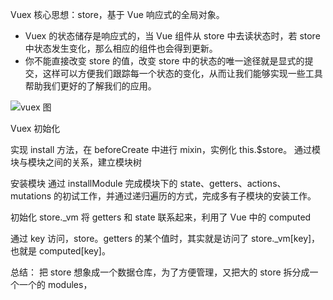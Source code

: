 Vuex
核心思想：store，基于 Vue 响应式的全局对象。

- Vuex 的状态储存是响应式的，当 Vue 组件从 store 中去读状态时，若 store 中状态发生变化，那么相应的组件也会得到更新。
- 你不能直接改变 store 的值，改变 store 中的状态的唯一途径就是显式的提交，这样可以方便我们跟踪每一个状态的变化，从而让我们能够实现一些工具帮助我们更好的了解我们的应用。

![vuex 图](https://ustbhuangyi.github.io/vue-analysis/assets/vuex1.png)

Vuex 初始化

实现 install 方法，在 beforeCreate 中进行 mixin，实例化 this.\$store。
通过模块与模块之间的关系，建立模块树

安装模块
通过 installModule 完成模块下的 state、getters、actions、mutations 的初试工作，并通过递归遍历的方式，完成多有子模块的安装工作。

初始化 store.\_vm
将 getters 和 state 联系起来，利用了 Vue 中的 computed

通过 key 访问，store。getters 的某个值时，其实就是访问了 store.\_vm[key]，也就是 computed[key]。

总结：
把 store 想象成一个数据仓库，为了方便管理，又把大的 store 拆分成一个一个的 modules，
